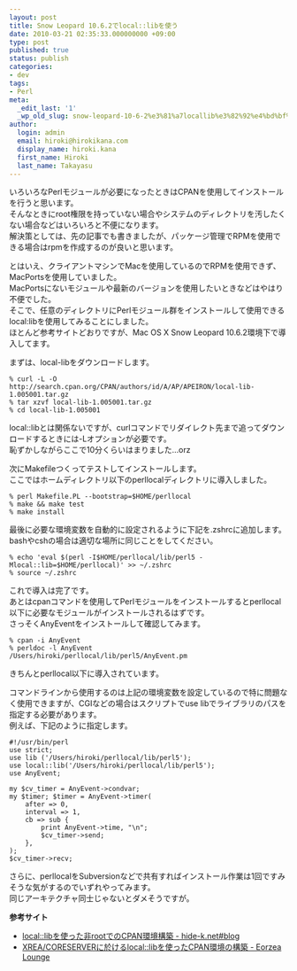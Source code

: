 ```yaml
---
layout: post
title: Snow Leopard 10.6.2でlocal::libを使う
date: 2010-03-21 02:35:33.000000000 +09:00
type: post
published: true
status: publish
categories:
- dev
tags:
- Perl
meta:
  _edit_last: '1'
  _wp_old_slug: snow-leopard-10-6-2%e3%81%a7locallib%e3%82%92%e4%bd%bf%e3%81%a3%e3%81%a6%e3%81%bf%e3%82%8b
author:
  login: admin
  email: hiroki@hirokikana.com
  display_name: hiroki.kana
  first_name: Hiroki
  last_name: Takayasu
---
```

いろいろなPerlモジュールが必要になったときはCPANを使用してインストールを行うと思います。  
そんなときにroot権限を持っていない場合やシステムのディレクトリを汚したくない場合などはいろいろと不便になります。  
解決策としては、先の記事でも書きましたが、パッケージ管理でRPMを使用できる場合はrpmを作成するのが良いと思います。

とはいえ、クライアントマシンでMacを使用しているのでRPMを使用できず、MacPortsを使用していました。  
MacPortsにないモジュールや最新のバージョンを使用したいときなどはやはり不便でした。  
そこで、任意のディレクトリにPerlモジュール群をインストールして使用できるlocal:libを使用してみることにしました。  
ほとんど参考サイトどおりですが、Mac OS X Snow Leopard 10.6.2環境下で導入してます。

まずは、local-libをダウンロードします。
    
    
    
    % curl -L -O http://search.cpan.org/CPAN/authors/id/A/AP/APEIRON/local-lib-1.005001.tar.gz
    % tar xzvf local-lib-1.005001.tar.gz
    % cd local-lib-1.005001
    

local::libとは関係ないですが、curlコマンドでリダイレクト先まで追ってダウンロードするときには-Lオプションが必要です。  
恥ずかしながらここで10分くらいはまりました…orz

次にMakefileつくってテストしてインストールします。  
ここではホームディレクトリ以下のperllocalディレクトリに導入しました。
    
    
    
    % perl Makefile.PL --bootstrap=$HOME/perllocal
    % make && make test
    % make install
    

最後に必要な環境変数を自動的に設定されるように下記を.zshrcに追加します。  
bashやcshの場合は適切な場所に同じことをしてください。
    
    
    
    % echo 'eval $(perl -I$HOME/perllocal/lib/perl5 -Mlocal::lib=$HOME/perllocal)' >> ~/.zshrc
    % source ~/.zshrc
    

これで導入は完了です。  
あとはcpanコマンドを使用してPerlモジュールをインストールするとperllocal以下に必要なモジュールがインストールされるはずです。  
さっそくAnyEventをインストールして確認してみます。
    
    
    
    % cpan -i AnyEvent
    % perldoc -l AnyEvent
    /Users/hiroki/perllocal/lib/perl5/AnyEvent.pm 
    

きちんとperllocal以下に導入されています。

コマンドラインから使用するのは上記の環境変数を設定しているので特に問題なく使用できますが、CGIなどの場合はスクリプトでuse libでライブラリのパスを指定する必要があります。  
例えば、下記のように指定します。
    
    
    
    #!/usr/bin/perl
    use strict;
    use lib ('/Users/hiroki/perllocal/lib/perl5');
    use local::lib('/Users/hiroki/perllocal/lib/perl5');
    use AnyEvent;
    
    my $cv_timer = AnyEvent->condvar;
    my $timer; $timer = AnyEvent->timer(
        after => 0,
        interval => 1,
        cb => sub {
            print AnyEvent->time, "\n";
            $cv_timer->send;
        },
    );
    $cv_timer->recv;
    

さらに、perllocalをSubversionなどで共有すればインストール作業は1回ですみそうな気がするのでいずれやってみます。  
同じアーキテクチャ同士じゃないとダメそうですが。

**参考サイト**

  * [local::libを使った非rootでのCPAN環境構築 - hide-k.net#blog](http://blog.hide-k.net/archives/2009/02/locallibrootcpa.php)
  * [XREA/CORESERVERに於けるlocal::libを使ったCPAN環境の構築 - Eorzea Lounge](http://blog.eorzea.asia/2009/07/post_40.html)


